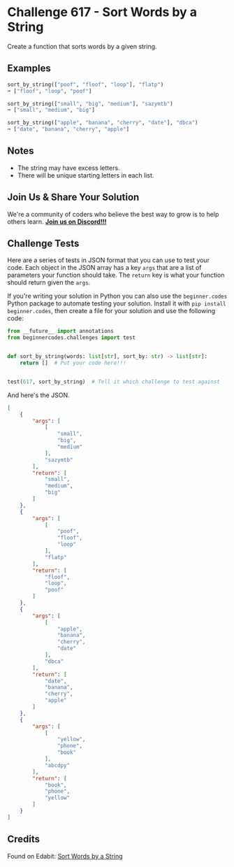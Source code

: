 # Challenge 617 - Sort Words by a String

Create a function that sorts words by a given string.

## Examples
```python
sort_by_string(["poof", "floof", "loop"], "flatp")
➞ ["floof", "loop", "poof"]

sort_by_string(["small", "big", "medium"], "sazymtb")
➞ ["small", "medium", "big"]

sort_by_string(["apple", "banana", "cherry", "date"], "dbca")
➞ ["date", "banana", "cherry", "apple"]
```
## Notes

- The string may have excess letters.
- There will be unique starting letters in each list.

## Join Us & Share Your Solution

We're a community of coders who believe the best way to grow is to help others learn. **[Join us on Discord!!!](https://discord.gg/sfHykntuGy)**

## Challenge Tests

Here are a series of tests in JSON format that you can use to test your code. Each object in the JSON array has a key `args` that are a list of parameters your function should take. The `return` key is what your function should return given the `args`. 

If you're writing your solution in Python you can also use the `beginner.codes` Python package to automate testing your solution. Install it with `pip install beginner.codes`, then create a file for your solution and use the following code:
```python
from __future__ import annotations
from beginnercodes.challenges import test


def sort_by_string(words: list[str], sort_by: str) -> list[str]:
    return []  # Put your code here!!!


test(617, sort_by_string)  # Tell it which challenge to test against
```
And here's the JSON.
```json
[
    {
        "args": [
            [
                "small",
                "big",
                "medium"
            ],
            "sazymtb"
        ],
        "return": [
            "small",
            "medium",
            "big"
        ]
    },
    {
        "args": [
            [
                "poof",
                "floof",
                "loop"
            ],
            "flatp"
        ],
        "return": [
            "floof",
            "loop",
            "poof"
        ]
    },
    {
        "args": [
            [
                "apple",
                "banana",
                "cherry",
                "date"
            ],
            "dbca"
        ],
        "return": [
            "date",
            "banana",
            "cherry",
            "apple"
        ]
    },
    {
        "args": [
            [
                "yellow",
                "phone",
                "book"
            ],
            "abcdpy"
        ],
        "return": [
            "book",
            "phone",
            "yellow"
        ]
    }
]
```
## Credits

Found on Edabit: [Sort Words by a String](https://edabit.com/challenge/hjZTbJNzKiSxTtbik)
